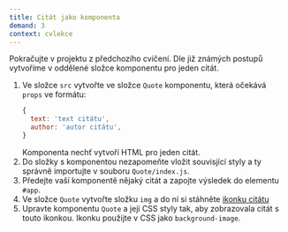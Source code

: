 ```yaml
---
title: Citát jako komponenta
demand: 3
context: cvlekce
---
```


Pokračujte v projektu z předchozího cvičení. Dle již známých postupů vytvoříme v oddělené složce komponentu pro jeden citát.

1. Ve složce `src` vytvořte ve složce `Quote` komponentu, která očekává `props` ve formátu:
   ```js
   {
     text: 'text citátu',
     author: 'autor citátu',
   }
   ```
   Komponenta nechť vytvoří HTML pro jeden citát.
1. Do složky s komponentou nezapomeňte vložit souvisjící styly a ty správně importujte v souboru `Quote/index.js`.
1. Předejte vaší komponentě nějaký citát a zapojte výsledek do elementu `#app`.
1. Ve složce `Quote` vytvořte složku `img` a do ní si stáhněte [ikonku citátu](assets/quote-icon.svg)
1. Upravte komponentu `Quote` a její CSS styly tak, aby zobrazovala citát s touto ikonkou. Ikonku použijte v CSS jako `background-image`.
